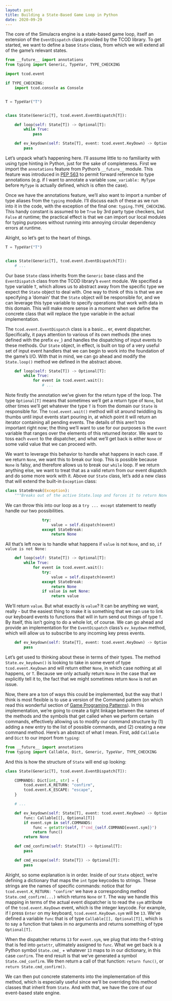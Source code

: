 ```yaml
---
layout: post
title: Building a State-Based Game Loop in Python
date: 2020-09-29
---
```


The core of the Simulacra engine is a state-based game loop, itself an extension of the `EventDispatch` class provided by the TCOD library. To get started, we want to define a base `State` class, from which we will extend all of the game&rsquo;s relevant states.

```python
from __future__ import annotations
from typing import Generic, TypeVar, TYPE_CHECKING

import tcod.event

if TYPE_CHECKING:
    import tcod.console as Console


T = TypeVar("T")


class State(Generic[T], tcod.event.EventDispatch[T]):

    def loop(self: State[T]) -> Optional[T]:
        while True:
            pass

    def ev_keydown(self: State[T], event: tcod.event.KeyDown) -> Optional[T]:
        pass
```

Let&rsquo;s unpack what&rsquo;s happening here. I&rsquo;ll assume little to no familiarity with using type hinting in Python, just for the sake of completeness. First we import the `annotations` feature from Python&rsquo;s `__future__` module. This feature was introduced in [PEP 563](https://www.python.org/dev/peps/pep-0563/) to permit forward reference to type annotations (e.g. if I want to annotate a variable `some_variable: MyType` before `MyType` is actually defined, which is often the case).

Once we have the annotations feature, we&rsquo;ll also want to import a number of type aliases from the `typing` module. I&rsquo;ll discuss each of these as we run into it in the code, with the exception of the final one: `typing.TYPE_CHECKING`. This handy constant is assumed to be `True` by 3rd party type checkers, but `False` at runtime; the practical effect is that we can import our local modules for typing purposes without running into annoying circular dependency errors at runtime.

Alright, so let&rsquo;s get to the heart of things.

```python
T = TypeVar("T")


class State(Generic[T], tcod.event.EventDispatch[T]):
    # ...
```

Our base `State` class inherits from the `Generic` base class and the `EventDispatch` class from the TCOD library&rsquo;s `event` module. We specified a type variable `T`, which allows us to abstract away from the specific type we expect the `State` object to deal with. One way to think of this is that we are specifying a &rsquo;domain&rsquo; that the `State` object will be responsible for, and we can leverage this type variable to specify operations that work with data in this domain. This will make more sense in a moment when we define the concrete class that will replace the type variable in the actual implementation.

The `tcod.event.EventDispatch` class is a basic&#x2026; er, event dispatcher. Specifically, it pays attention to various of its own methods (the ones defined with the prefix `ev_`) and handles the dispatching of input events to these methods. Our `State` object, in effect, is built on top of a very useful set of input event handlers that we can begin to work into the foundation of the game&rsquo;s I/O. With that in mind, we can go ahead and modify the `State.loop()` method we defined in the abstract above.

```python
    def loop(self: State[T]) -> Optional[T]:
        while True:
            for event in tcod.event.wait():
                # ...
```

Note firstly the annotation we&rsquo;ve given for the return type of the loop. The type `Optional[T]` means that sometimes we&rsquo;ll get a return type of `None`, but other times we&rsquo;ll get whatever the type `T` is from the domain our `State` is responsible for. The `tcod.event.wait()` method will sit around twiddling its thumbs until input events start pouring in, at which point it will return an iterator containing all pending events. The details of this aren&rsquo;t too important right now; the thing we&rsquo;ll want to use for our purposes is the `event` variable that ranges over the elements of this returned iterator. We want to toss each `event` to the dispatcher, and what we&rsquo;ll get back is either `None` or some valid value that we can proceed with.

We want to leverage this behavior to handle what happens in each case. If we return `None`, we want this to break our loop. This is possible because `None` is falsy, and therefore allows us to break our `while` loop. If we return anything else, we want to treat that as a valid return from our event dispatch and do some more work with it. Above our `State` class, let&rsquo;s add a new class that will extend the built-in `Exception` class:

```python
class StateBreak(Exception):
    """Breaks out of the active State.loop and forces it to return None."""
```

We can throw this into our loop as a `try ... except` statement to neatly handle our two possibilities.

```python
                try:
                    value = self.dispatch(event)
                except StateBreak:
                    return None
```

All that&rsquo;s left now is to handle what happens if `value` is not `None`, and so, `if value is not None:`

```python
    def loop(self: State[T]) -> Optional[T]:
        while True:
            for event in tcod.event.wait():
                try:
                    value = self.dispatch(event)
                except StateBreak:
                    return None
                if value is not None:
                    return value
```

We&rsquo;ll return `value`. But what exactly is `value`? It can be anything we want, really - but the easiest thing to make it is something that we can use to link our keyboard events to functions that will in turn send out things of type `T`. By itself, this isn&rsquo;t going to do a whole lot, of course. We can go ahead and provide an implementation for the `EventDispatch` class&rsquo;s `ev_keydown` method, which will allow us to subscribe to any incoming key press events.

```python
    def ev_keydown(self: State[T], event: tcod.event.KeyDown) -> Optional[T]:
        pass
```

Let&rsquo;s get used to thinking about these in terms of their types. The method `State.ev_keydown()` is looking to take in some event of type `tcod.event.KeyDown` and will return either `None`, in which case nothing at all happens, or `T`. Because we only actually return `None` in the case that we explicitly tell it to, the fact that we might sometimes return `None` is not an issue.

Now, there are a ton of ways this could be implemented, but the way that I think is most flexible is to use a version of the Command pattern (on which read this wonderful section of [Game Programing Patterns](http://gameprogrammingpatterns.com/command.html)). In this implementation, we&rsquo;re going to create a tight linkage between the names of the methods and the symbols that get called when we perform certain commands, effectively allowing us to modify our command structure by (1) adding a new entry to the list of possible commands, and (2) creating a new command method. Here&rsquo;s an abstract of what I mean. First, add `Callable` and `Dict` to our import from `typing`:

```python
from __future__ import annotations
from typing import Callable, Dict, Generic, TypeVar, TYPE_CHECKING
```

And this is how the structure of `State` will end up looking:

```python
class State(Generic[T], tcod.event.EventDispatch[T]):

    COMMANDS: Dict[int, str] = {
        tcod.event.K_RETURN: "confirm",
        tcod.event.K_ESCAPE: "escape",
    }

    # ...

    def ev_keydown(self: State[T], event: tcod.event.KeyDown) -> Optional[T]:
        func: Callable[[], Optional[T]]
        if event.sym in self.COMMANDS:
            func = getattr(self, f"cmd_{self.COMMAND[event.sym]}")
            return func()
        return None

    def cmd_confirm(self: State[T]) -> Optional[T]:
        pass

    def cmd_escape(self: State[T]) -> Optional[T]:
        pass
```

Alright, so some explanation is in order. Inside of our `State` object, we&rsquo;re defining a dictionary that maps the `int` type keycodes to strings. These strings are the names of specific commands: notice that for `tcod.event.K_RETURN: "confirm"` we have a corresponding method `State.cmd_confirm(...)` which returns `None` or `T`. The way we handle this mapping in terms of the actual event dispatcher is to read the `sym` attribute of the `tcod.event.KeyDown` event, which is the integer keycode. For example, if I press `Enter` on my keyboard, `tcod.event.KeyDown.sym` will be `13`. We&rsquo;ve defined a variable `func` that is of type `Callable[[], Optional[T]]`, which is to say a function that takes in no arguments and returns something of type `Optional[T]`.

When the dispatcher returns `13` for `event.sym`, we plug that into the f-string that is fed into `getattr`, ultimately assigned to `func`. What we get back is a Python symbol `State.cmd_` + whatever `13` maps to in our dictionary, in this case `confirm`. The end result is that we&rsquo;ve generated a symbol `State.cmd_confirm`. We then return a call of that function: `return func()`, or `return State.cmd_confirm()`.

We can then put concrete statements into the implementation of this method, which is especially useful since we&rsquo;ll be overriding this method classes that inherit from `State`. And with that, we have the core of our event-based state engine.
